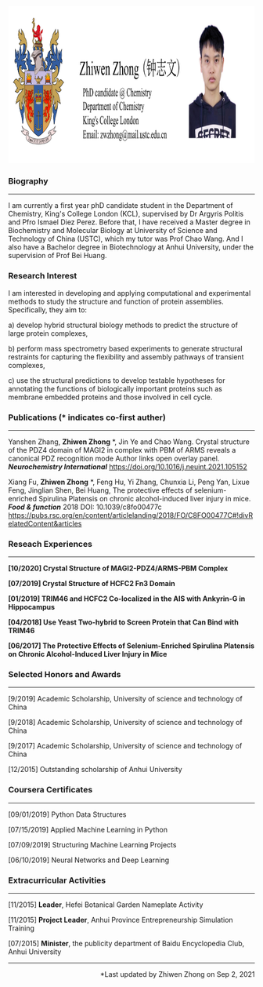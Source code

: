 <div align=center><img width="1000" height="320" alt="zhongzhiwen" src="test.jpg"/></div>

### **Biography** 
------------
I am currently a first year phD candidate student in the Department of Chemistry, King's College London (KCL), supervised by Dr Argyris Politis and Pfro 
Ismael Diez Perez. Before that, I have received a Master degree in Biochemistry and Molecular Biology at University of Science and Technology of China (USTC), which my tutor was Prof Chao Wang. And I also have a Bachelor degree in Biotechnology at Anhui University, under the supervision of Prof Bei Huang.

### **Research Interest** 

I am interested in developing and applying computational and experimental methods to study the structure and function of protein assemblies. Specifically, they aim to:

a) develop hybrid structural biology methods to predict the structure of large protein complexes,

b) perform mass spectrometry based experiments to generate structural restraints for capturing the flexibility and assembly pathways of transient complexes,

c) use the structural predictions to develop testable hypotheses for annotating the functions of biologically important proteins such as membrane embedded proteins and those involved in cell cycle.


### **Publications** (* indicates co-first auther)
------------
Yanshen Zhang, **Zhiwen Zhong** *, Jin Ye and Chao Wang. Crystal structure of the PDZ4 domain of MAGI2 in complex with PBM of ARMS reveals a canonical PDZ recognition mode
Author links open overlay panel. ***Neurochemistry International*** https://doi.org/10.1016/j.neuint.2021.105152

Xiang Fu, **Zhiwen Zhong** *, Feng Hu, Yi Zhang, Chunxia Li, Peng Yan, Lixue Feng, Jinglian Shen, Bei Huang, The protective effects of selenium-enriched Spirulina Platensis on chronic alcohol-induced liver injury in mice. ***Food & function*** 2018 DOI: 10.1039/c8fo00477c https://pubs.rsc.org/en/content/articlelanding/2018/FO/C8FO00477C#!divRelatedContent&articles

### **Reseach Experiences** 
------------
**[10/2020] Crystal Structure of MAGI2-PDZ4/ARMS-PBM Complex**

**[07/2019] Crystal Structure of HCFC2 Fn3 Domain**

**[01/2019] TRIM46 and HCFC2 Co-localized in the AIS with Ankyrin-G in Hippocampus**

**[04/2018] Use Yeast Two-hybrid to Screen Protein that Can Bind with TRIM46**

**[06/2017] The Protective Effects of Selenium-Enriched Spirulina Platensis on Chronic Alcohol-Induced Liver Injury in Mice**

### **Selected Honors and Awards**
------------
[9/2019] Academic Scholarship, University of science and technology of China

[9/2018] Academic Scholarship, University of science and technology of China

[9/2017] Academic Scholarship, University of science and technology of China 

[12/2015] Outstanding scholarship of Anhui University

### **Coursera Certificates**
------------
[09/01/2019] Python Data Structures

[07/15/2019] Applied Machine Learning in Python

[07/09/2019] Structuring Machine Learning Projects

[06/10/2019] Neural Networks and Deep Learning


### **Extracurricular Activities**
------------
[11/2015] **Leader**, Hefei Botanical Garden Nameplate Activity

[11/2015] **Project Leader**, Anhui Province Entrepreneurship Simulation Training

[07/2015] **Minister**, the publicity department of Baidu Encyclopedia Club, Anhui University

------------

<p align="right">*Last updated by Zhiwen Zhong on Sep 2, 2021</p>

